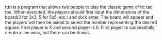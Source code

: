 tttn is a program that allows two people to play the classic game of tic tac toe. When executed, the players should first input the dimensions of the board(3 for 3x3, 5 for 5x5, etc.) and click enter. The board will appear and the players will then be asked to select the number representing the desired square. First player is X and second player is 0. First player to successfully create a line wins, but there can be draws.  
